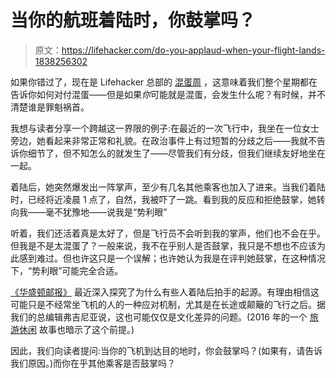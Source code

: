 # 当你的航班着陆时，你鼓掌吗？

> 原文：<https://lifehacker.com/do-you-applaud-when-your-flight-lands-1838256302>

如果你错过了，现在是 Lifehacker 总部的 [混蛋周](https://lifehacker.com/c/jerk-week) ，这意味着我们整个星期都在告诉你如何对付混蛋——但是如果*你*可能就是混蛋，会发生什么呢？有时候，并不清楚谁是罪魁祸首。



我想与读者分享一个跨越这一界限的例子:在最近的一次飞行中，我坐在一位女士旁边，她看起来非常正常和礼貌。在政治事件上有过短暂的分歧之后——我就不告诉你细节了，但不知怎么的就发生了——尽管我们有分歧，但我们继续友好地坐在一起。

着陆后，她突然爆发出一阵掌声，至少有几名其他乘客也加入了进来。当我们着陆时，已经将近凌晨 1 点了，自然，我被吓了一跳。看到我的反应和拒绝鼓掌，她转向我——毫不犹豫地——说我是“势利眼”

听着，我们还活着真是太好了，但是飞行员不会听到我的掌声，他们也不会在乎。但我是不是太混蛋了？一般来说，我不在乎别人是否鼓掌，我只是不想也不应该为此感到难过。但也许这只是一个误解；也许她认为我是在评判她鼓掌，在这种情况下，“势利眼”可能完全合适。

[《华盛顿邮报》](https://www.washingtonpost.com/travel/2019/09/19/how-did-clapping-planes-become-such-divisive-issue/) 最近深入探究了为什么有些人着陆后拍手的起源。有理由相信这可能只是不经常坐飞机的人的一种应对机制，尤其是在长途或颠簸的飞行之后。据我们的总编辑弗吉尼亚说，这也可能仅仅是文化差异的问题。(2016 年的一个 [旅游休闲](https://www.travelandleisure.com/articles/why-do-airplane-passengers-clap-after-landing) 故事也暗示了这个前提。)

因此，我们向读者提问:当你的飞机到达目的地时，你会鼓掌吗？(如果有，请告诉我们原因。)而你在乎其他乘客是否鼓掌吗？